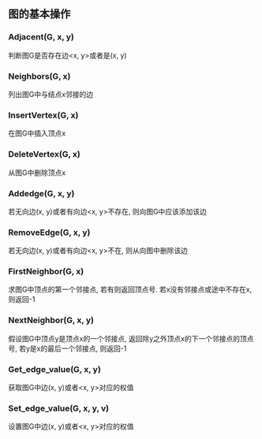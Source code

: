 ## 图的基本操作
### Adjacent(G, x, y)
判断图G是否存在边<x, y>或者是(x, y)
### Neighbors(G, x)
列出图G中与结点x邻接的边
### InsertVertex(G, x)
在图G中插入顶点x
### DeleteVertex(G, x)
从图G中删除顶点x
### Addedge(G, x, y)
若无向边(x, y)或者有向边<x, y>不存在, 则向图G中应该添加该边
### RemoveEdge(G, x, y)
若无向边(x, y)或者有向边<x, y>不在, 则从向图中删除该边
### FirstNeighbor(G, x)
求图G中顶点的第一个邻接点, 若有则返回顶点号. 若x没有邻接点或途中不存在x, 则返回-1
### NextNeighbor(G, x, y)
假设图G中顶点y是顶点x的一个邻接点, 返回除y之外顶点x的下一个邻接点的顶点号, 若y是x的最后一个邻接点, 则返回-1
### Get_edge_value(G, x, y)
获取图G中边(x, y)或者<x, y>对应的权值
### Set_edge_value(G, x, y, v)
设置图G中边(x, y)或者<x, y>对应的权值